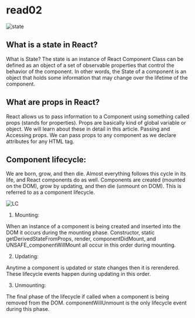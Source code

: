 # read02

![state](https://i.stack.imgur.com/wqvF2.png)

## What is a state in React?

What is State? The state is an instance of React Component Class can be defined as an object of a set of observable properties that control the behavior of the component. In other words, the State of a component is an object that holds some information that may change over the lifetime of the component.

## What are props in React?

React allows us to pass information to a Component using something called props (stands for properties). Props are basically kind of global variable or object. We will learn about these in detail in this article. Passing and Accessing props. We can pass props to any component as we declare attributes for any HTML tag.

## Component lifecycle:

We are born, grow, and then die. Almost everything follows this cycle in its life, and React components do as well. Components are created (mounted on the DOM), grow by updating, and then die (unmount on DOM). This is referred to as a component lifecycle.

![LC](https://cdn-media-1.freecodecamp.org/images/1*_drMYY_IEgboMS4RhvC-lQ.png)


1. Mounting:

When an instance of a component is being created and inserted into the DOM it occurs during the mounting phase. Constructor, static getDerivedStateFromProps, render, componentDidMount, and UNSAFE_componentWillMount all occur in this order during mounting.

2. Updating:

Anytime a component is updated or state changes then it is rerendered. These lifecycle events happen during updating in this order.

3. Unmounting:

The final phase of the lifecycle if called when a component is being removed from the DOM. componentWillUnmount is the only lifecycle event during this phase.